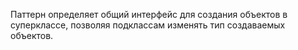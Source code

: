 Паттерн определяет общий интерфейс для создания объектов в суперклассе, позволяя подклассам изменять тип создаваемых объектов.